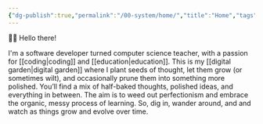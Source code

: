 ```yaml
---
{"dg-publish":true,"permalink":"/00-system/home/","title":"Home","tags":["gardenEntry"],"created":"2024-08-29","updated":"2024-09-14"}
---
```



👋🏽 Hello there!

I'm a software developer turned computer science teacher, with a passion for [[coding\|coding]] and [[education\|education]]. This is my [[digital garden\|digital garden]] where I plant seeds of thought, let them grow (or sometimes wilt), and occasionally prune them into something more polished. You’ll find a mix of half-baked thoughts, polished ideas, and everything in between. The aim is to weed out perfectionism and embrace the organic, messy process of learning. So, dig in, wander around, and and watch as things grow and evolve over time.
